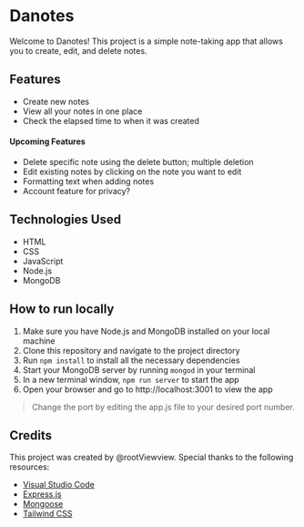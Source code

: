 # **Danotes**
Welcome to Danotes! This project is a simple note-taking app that allows you to create, edit, and delete notes.

## **Features**
+ Create new notes
+ View all your notes in one place
+ Check the elapsed time to when it was created

#### **Upcoming Features**
+ Delete specific note using the delete button; multiple deletion
+ Edit existing notes by clicking on the note you want to edit
+ Formatting text when adding notes
+ Account feature for privacy?

## **Technologies Used**
+ HTML
+ CSS
+ JavaScript
+ Node.js
+ MongoDB

## **How to run locally**
1. Make sure you have Node.js and MongoDB installed on your local machine
2. Clone this repository and navigate to the project directory
3. Run ``` npm install ``` to install all the necessary dependencies
4. Start your MongoDB server by running ``` mongod ``` in your terminal
5. In a new terminal window, ``` npm run server ``` to start the app
6. Open your browser and go to http://localhost:3001 to view the app

> Change the port by editing the app.js file to your desired port number.

## **Credits**
This project was created by @rootViewview. Special thanks to the following resources:
+ [Visual Studio Code](https://code.visualstudio.com/)
+ [Express.js](https://expressjs.com/)
+ [Mongoose](https://mongoosejs.com/)
+ [Tailwind CSS](https://mongoosejs.com/)
